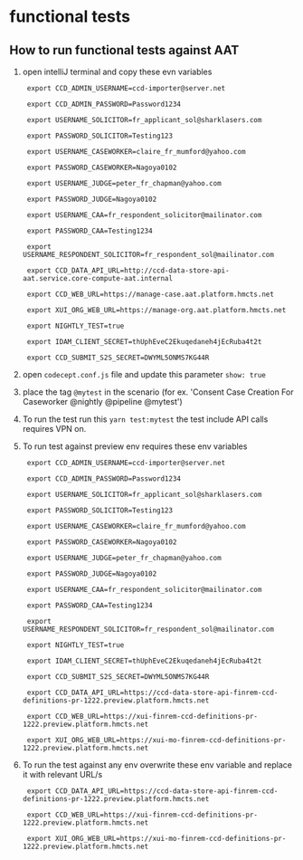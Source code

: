 # functional tests


## How to run functional tests against AAT


1) open intelliJ terminal and copy these evn variables 

        export CCD_ADMIN_USERNAME=ccd-importer@server.net
        
        export CCD_ADMIN_PASSWORD=Password1234
        
        export USERNAME_SOLICITOR=fr_applicant_sol@sharklasers.com
        
        export PASSWORD_SOLICITOR=Testing123
        
        export USERNAME_CASEWORKER=claire_fr_mumford@yahoo.com
        
        export PASSWORD_CASEWORKER=Nagoya0102
        
        export USERNAME_JUDGE=peter_fr_chapman@yahoo.com
        
        export PASSWORD_JUDGE=Nagoya0102
        
        export USERNAME_CAA=fr_respondent_solicitor@mailinator.com
        
        export PASSWORD_CAA=Testing1234
        
        export USERNAME_RESPONDENT_SOLICITOR=fr_respondent_sol@mailinator.com
        
        export CCD_DATA_API_URL=http://ccd-data-store-api-aat.service.core-compute-aat.internal
        
        export CCD_WEB_URL=https://manage-case.aat.platform.hmcts.net
        
        export XUI_ORG_WEB_URL=https://manage-org.aat.platform.hmcts.net
        
        export NIGHTLY_TEST=true
        
        export IDAM_CLIENT_SECRET=thUphEveC2Ekuqedaneh4jEcRuba4t2t
        
        export CCD_SUBMIT_S2S_SECRET=DWYML5ONMS7KG44R

2) open `codecept.conf.js` file and update this parameter `show: true`
3) place the tag `@mytest` in the scenario  (for ex. 'Consent Case Creation For Caseworker @nightly @pipeline @mytest')
4) To run the test run this `yarn test:mytest` 
        the test include API calls requires VPN on.
5) To run test against preview env requires these env variables
        
        export CCD_ADMIN_USERNAME=ccd-importer@server.net
          
        export CCD_ADMIN_PASSWORD=Password1234
        
        export USERNAME_SOLICITOR=fr_applicant_sol@sharklasers.com
        
        export PASSWORD_SOLICITOR=Testing123
        
        export USERNAME_CASEWORKER=claire_fr_mumford@yahoo.com
        
        export PASSWORD_CASEWORKER=Nagoya0102
        
        export USERNAME_JUDGE=peter_fr_chapman@yahoo.com
        
        export PASSWORD_JUDGE=Nagoya0102
        
        export USERNAME_CAA=fr_respondent_solicitor@mailinator.com
        
        export PASSWORD_CAA=Testing1234
        
        export USERNAME_RESPONDENT_SOLICITOR=fr_respondent_sol@mailinator.com
        
        export NIGHTLY_TEST=true
        
        export IDAM_CLIENT_SECRET=thUphEveC2Ekuqedaneh4jEcRuba4t2t
        
        export CCD_SUBMIT_S2S_SECRET=DWYML5ONMS7KG44R

        export CCD_DATA_API_URL=https://ccd-data-store-api-finrem-ccd-definitions-pr-1222.preview.platform.hmcts.net
        
        export CCD_WEB_URL=https://xui-finrem-ccd-definitions-pr-1222.preview.platform.hmcts.net

        export XUI_ORG_WEB_URL=https://xui-mo-finrem-ccd-definitions-pr-1222.preview.platform.hmcts.net

6) To run the test against any env overwrite these env variable and replace it with relevant URL/s
        
        export CCD_DATA_API_URL=https://ccd-data-store-api-finrem-ccd-definitions-pr-1222.preview.platform.hmcts.net
        
        export CCD_WEB_URL=https://xui-finrem-ccd-definitions-pr-1222.preview.platform.hmcts.net

        export XUI_ORG_WEB_URL=https://xui-mo-finrem-ccd-definitions-pr-1222.preview.platform.hmcts.net
        
        